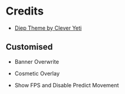 # Credits

- [Diep Theme by Clever Yeti](https://github.com/CleverYeti/diep-themes/blob/main/diep-themes.js)

## Customised

- Banner Overwrite

- Cosmetic Overlay
  
- Show FPS and Disable Predict Movement

